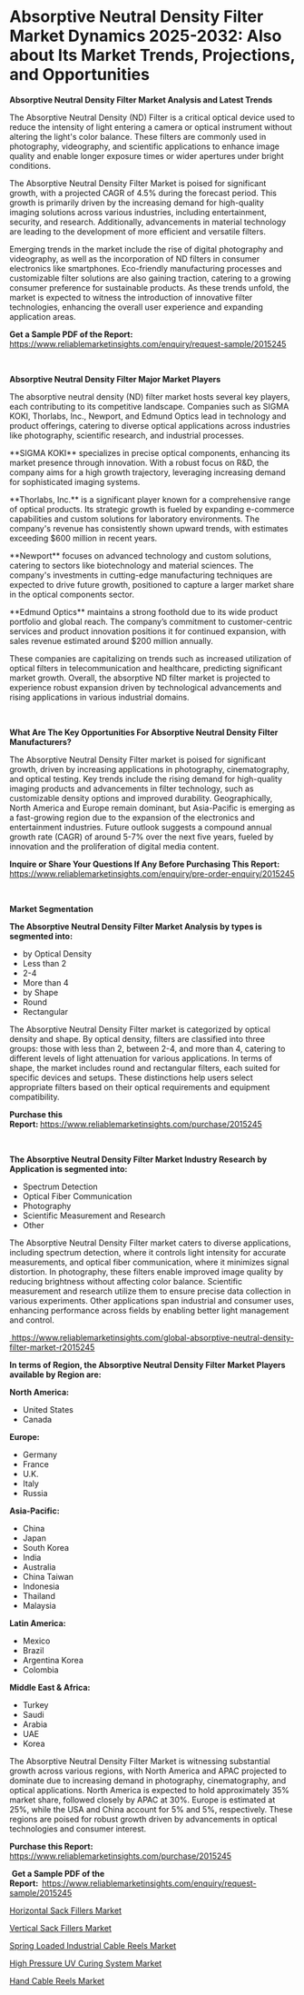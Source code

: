 <p><h1>Absorptive Neutral Density Filter Market Dynamics 2025-2032: Also about Its Market Trends, Projections, and Opportunities</h1></p><p><strong>Absorptive Neutral Density Filter Market Analysis and Latest Trends</strong></p>
<p><p>The Absorptive Neutral Density (ND) Filter is a critical optical device used to reduce the intensity of light entering a camera or optical instrument without altering the light's color balance. These filters are commonly used in photography, videography, and scientific applications to enhance image quality and enable longer exposure times or wider apertures under bright conditions. </p><p>The Absorptive Neutral Density Filter Market is poised for significant growth, with a projected CAGR of 4.5% during the forecast period. This growth is primarily driven by the increasing demand for high-quality imaging solutions across various industries, including entertainment, security, and research. Additionally, advancements in material technology are leading to the development of more efficient and versatile filters. </p><p>Emerging trends in the market include the rise of digital photography and videography, as well as the incorporation of ND filters in consumer electronics like smartphones. Eco-friendly manufacturing processes and customizable filter solutions are also gaining traction, catering to a growing consumer preference for sustainable products. As these trends unfold, the market is expected to witness the introduction of innovative filter technologies, enhancing the overall user experience and expanding application areas.</p></p>
<p><strong>Get a Sample PDF of the Report:&nbsp;</strong> <a href="https://www.reliablemarketinsights.com/enquiry/request-sample/2015245?utm_campaign=3571&utm_medium=2&utm_source=Github&utm_content=ia&utm_term=29032025&utm_id=absorptive-neutral-density-filter">https://www.reliablemarketinsights.com/enquiry/request-sample/2015245</a></p>
<p>&nbsp;</p>
<p><strong>Absorptive Neutral Density Filter Major Market Players</strong></p>
<p><p>The absorptive neutral density (ND) filter market hosts several key players, each contributing to its competitive landscape. Companies such as SIGMA KOKI, Thorlabs, Inc., Newport, and Edmund Optics lead in technology and product offerings, catering to diverse optical applications across industries like photography, scientific research, and industrial processes.</p><p>**SIGMA KOKI** specializes in precise optical components, enhancing its market presence through innovation. With a robust focus on R&D, the company aims for a high growth trajectory, leveraging increasing demand for sophisticated imaging systems.</p><p>**Thorlabs, Inc.** is a significant player known for a comprehensive range of optical products. Its strategic growth is fueled by expanding e-commerce capabilities and custom solutions for laboratory environments. The company's revenue has consistently shown upward trends, with estimates exceeding $600 million in recent years.</p><p>**Newport** focuses on advanced technology and custom solutions, catering to sectors like biotechnology and material sciences. The company's investments in cutting-edge manufacturing techniques are expected to drive future growth, positioned to capture a larger market share in the optical components sector.</p><p>**Edmund Optics** maintains a strong foothold due to its wide product portfolio and global reach. The company’s commitment to customer-centric services and product innovation positions it for continued expansion, with sales revenue estimated around $200 million annually.</p><p>These companies are capitalizing on trends such as increased utilization of optical filters in telecommunication and healthcare, predicting significant market growth. Overall, the absorptive ND filter market is projected to experience robust expansion driven by technological advancements and rising applications in various industrial domains.</p></p>
<p>&nbsp;</p>
<p><strong>What Are The Key Opportunities For Absorptive Neutral Density Filter Manufacturers?</strong></p>
<p><p>The Absorptive Neutral Density Filter market is poised for significant growth, driven by increasing applications in photography, cinematography, and optical testing. Key trends include the rising demand for high-quality imaging products and advancements in filter technology, such as customizable density options and improved durability. Geographically, North America and Europe remain dominant, but Asia-Pacific is emerging as a fast-growing region due to the expansion of the electronics and entertainment industries. Future outlook suggests a compound annual growth rate (CAGR) of around 5-7% over the next five years, fueled by innovation and the proliferation of digital media content.</p></p>
<p><strong>Inquire or Share Your Questions If Any Before Purchasing This Report:</strong> <a href="https://www.reliablemarketinsights.com/enquiry/pre-order-enquiry/2015245?utm_campaign=3571&utm_medium=2&utm_source=Github&utm_content=ia&utm_term=29032025&utm_id=absorptive-neutral-density-filter">https://www.reliablemarketinsights.com/enquiry/pre-order-enquiry/2015245</a></p>
<p>&nbsp;</p>
<p><strong>Market Segmentation</strong></p>
<p><strong>The Absorptive Neutral Density Filter Market Analysis by types is segmented into:</strong></p>
<p><ul><li>by Optical Density</li><li>Less than 2</li><li>2-4</li><li>More than 4</li><li>by Shape</li><li>Round</li><li>Rectangular</li></ul></p>
<p><p>The Absorptive Neutral Density Filter market is categorized by optical density and shape. By optical density, filters are classified into three groups: those with less than 2, between 2-4, and more than 4, catering to different levels of light attenuation for various applications. In terms of shape, the market includes round and rectangular filters, each suited for specific devices and setups. These distinctions help users select appropriate filters based on their optical requirements and equipment compatibility.</p></p>
<p><strong>Purchase this Report:&nbsp;</strong><a href="https://www.reliablemarketinsights.com/purchase/2015245?utm_campaign=3571&utm_medium=2&utm_source=Github&utm_content=ia&utm_term=29032025&utm_id=absorptive-neutral-density-filter">https://www.reliablemarketinsights.com/purchase/2015245</a></p>
<p>&nbsp;</p>
<p><strong>The Absorptive Neutral Density Filter Market Industry Research by Application is segmented into:</strong></p>
<p><ul><li>Spectrum Detection</li><li>Optical Fiber Communication</li><li>Photography</li><li>Scientific Measurement and Research</li><li>Other</li></ul></p>
<p><p>The Absorptive Neutral Density Filter market caters to diverse applications, including spectrum detection, where it controls light intensity for accurate measurements, and optical fiber communication, where it minimizes signal distortion. In photography, these filters enable improved image quality by reducing brightness without affecting color balance. Scientific measurement and research utilize them to ensure precise data collection in various experiments. Other applications span industrial and consumer uses, enhancing performance across fields by enabling better light management and control.</p></p>
<p><a href="https://www.reliablemarketinsights.com/global-absorptive-neutral-density-filter-market-r2015245?utm_campaign=3571&utm_medium=2&utm_source=Github&utm_content=ia&utm_term=29032025&utm_id=absorptive-neutral-density-filter">&nbsp;https://www.reliablemarketinsights.com/global-absorptive-neutral-density-filter-market-r2015245</a></p>
<p><strong>In terms of Region, the Absorptive Neutral Density Filter Market Players available by Region are:</strong></p>
<p>
    <p> <strong> North America: </strong>
        <ul>
            <li>United States</li>
            <li>Canada</li>
        </ul>
        </p> 
    <p> <strong> Europe: </strong>
        <ul>
            <li>Germany</li>
            <li>France</li>
            <li>U.K.</li>
            <li>Italy</li>
            <li>Russia</li>
        </ul>
        </p> 
    <p> <strong> Asia-Pacific: </strong>
        <ul>
            <li>China</li>
            <li>Japan</li>
            <li>South Korea</li>
            <li>India</li>
            <li>Australia</li>
            <li>China Taiwan</li>
            <li>Indonesia</li>
            <li>Thailand</li>
            <li>Malaysia</li>
        </ul>
        </p> 
    <p> <strong> Latin America: </strong>
        <ul>
            <li>Mexico</li>
            <li>Brazil</li>
            <li>Argentina Korea</li>
            <li>Colombia</li>
        </ul>
        </p> 
    <p> <strong> Middle East & Africa: </strong>
        <ul>
            <li>Turkey</li>
            <li>Saudi</li>
            <li>Arabia</li>
            <li>UAE</li>
            <li>Korea</li>
        </ul>
    </p>
    </p>
<p><p>The Absorptive Neutral Density Filter Market is witnessing substantial growth across various regions, with North America and APAC projected to dominate due to increasing demand in photography, cinematography, and optical applications. North America is expected to hold approximately 35% market share, followed closely by APAC at 30%. Europe is estimated at 25%, while the USA and China account for 5% and 5%, respectively. These regions are poised for robust growth driven by advancements in optical technologies and consumer interest.</p></p>
<p><strong>Purchase this Report: </strong><a href="https://www.reliablemarketinsights.com/purchase/2015245?utm_campaign=3571&utm_medium=2&utm_source=Github&utm_content=ia&utm_term=29032025&utm_id=absorptive-neutral-density-filter">https://www.reliablemarketinsights.com/purchase/2015245</a></p>
<p>&nbsp;<strong>Get a Sample PDF of the Report:&nbsp;&nbsp;</strong><a href="https://www.reliablemarketinsights.com/enquiry/request-sample/2015245?utm_campaign=3571&utm_medium=2&utm_source=Github&utm_content=ia&utm_term=29032025&utm_id=absorptive-neutral-density-filter">https://www.reliablemarketinsights.com/enquiry/request-sample/2015245</a></p>
<p><strong></strong></p>
<p><p><a href="https://www.linkedin.com/pulse/driving-forces-behind-horizontal-sack-fillers-market-expansion-han2c?utm_campaign=3571&utm_medium=2&utm_source=Github&utm_content=ia&utm_term=29032025&utm_id=absorptive-neutral-density-filter">Horizontal Sack Fillers Market</a></p><p><a href="https://www.linkedin.com/pulse/top-factors-boosting-vertical-sack-fillers-market-growth-62-a9pvc?utm_campaign=3571&utm_medium=2&utm_source=Github&utm_content=ia&utm_term=29032025&utm_id=absorptive-neutral-density-filter">Vertical Sack Fillers Market</a></p><p><a href="https://www.linkedin.com/pulse/spring-loaded-industrial-cable-reels-market-dynamics-future-bpkvf?utm_campaign=3571&utm_medium=2&utm_source=Github&utm_content=ia&utm_term=29032025&utm_id=absorptive-neutral-density-filter">Spring Loaded Industrial Cable Reels Market</a></p><p><a href="https://www.linkedin.com/pulse/comprehensive-analysis-high-pressure-uv-curing-system-market-o3o5c?utm_campaign=3571&utm_medium=2&utm_source=Github&utm_content=ia&utm_term=29032025&utm_id=absorptive-neutral-density-filter">High Pressure UV Curing System Market</a></p><p><a href="https://www.linkedin.com/pulse/hand-cable-reels-market-competitive-landscape-key-trends-forecasted-vxjcf?utm_campaign=3571&utm_medium=2&utm_source=Github&utm_content=ia&utm_term=29032025&utm_id=absorptive-neutral-density-filter">Hand Cable Reels Market</a></p></p>